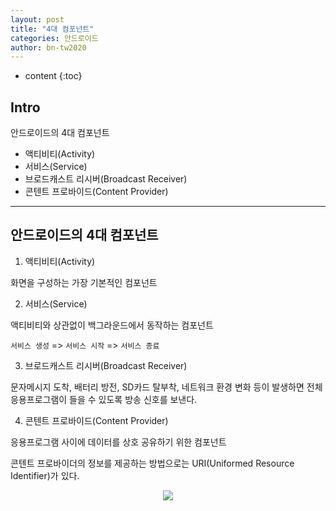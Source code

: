 ```yaml
---
layout: post
title: "4대 컴포넌트"
categories: 안드로이드
author: bn-tw2020
---
```

* content
{:toc}


## Intro

안드로이드의 4대 컴포넌트

* 액티비티(Activity)
* 서비스(Service)
* 브로드캐스트 리시버(Broadcast Receiver)
* 콘텐트 프로바이드(Content Provider)




---

## 안드로이드의 4대 컴포넌트

1. 액티비티(Activity)

화면을 구성하는 가장 기본적인 컴포넌트


2. 서비스(Service)

액티비티와 상관없이 백그라운드에서 동작하는 컴포넌트

`서비스 생성` => `서비스 시작` => `서비스 종료`

3. 브로드캐스트 리시버(Broadcast Receiver)

문자메시지 도착, 배터리 방전, SD카드 탈부착, 네트워크 환경 변화 등이 발생하면 전체 응용프로그램이 들을 수 있도록 방송 신호를 보낸다.

4. 콘텐트 프로바이드(Content Provider)

응용프로그램 사이에 데이터를 상호 공유하기 위한 컴포넌트  

콘텐트 프로바이더의 정보를 제공하는 방법으로는 URI(Uniformed Resource Identifier)가 있다.  

<div style="text-align:center;"><img src="https://user-images.githubusercontent.com/66770613/120061454-4cbdc800-c098-11eb-8bba-8b0890a4f0c2.png
"></div>  
